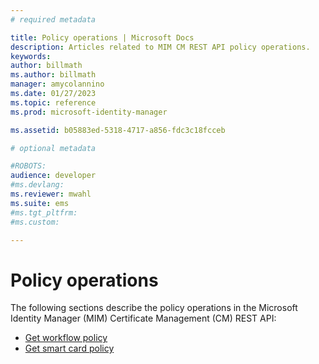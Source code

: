 ```yaml
---
# required metadata

title: Policy operations | Microsoft Docs
description: Articles related to MIM CM REST API policy operations.
keywords:
author: billmath
ms.author: billmath
manager: amycolannino
ms.date: 01/27/2023
ms.topic: reference
ms.prod: microsoft-identity-manager

ms.assetid: b05883ed-5318-4717-a856-fdc3c18fcceb

# optional metadata

#ROBOTS:
audience: developer
#ms.devlang:
ms.reviewer: mwahl
ms.suite: ems
#ms.tgt_pltfrm:
#ms.custom:

---
```


# Policy operations
The following sections describe the policy operations in the Microsoft Identity Manager (MIM) Certificate Management (CM) REST API:

- [Get workflow policy](get-workflow-policy.md)
- [Get smart card policy](get-smartcard-policy.md)
